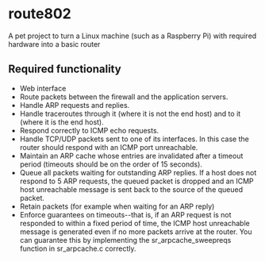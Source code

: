 # route802

A pet project to turn a Linux machine (such as a Raspberry Pi) with required hardware into a basic router

## Required functionality
   * Web interface
   * Route packets between the firewall and the application servers.
   * Handle ARP requests and replies.
   * Handle traceroutes through it (where it is not the end host) and to it (where it is the end host).
   * Respond correctly to ICMP echo requests.
   * Handle TCP/UDP packets sent to one of its interfaces. In this case the router should respond with an ICMP port unreachable.
   * Maintain an ARP cache whose entries are invalidated after a timeout period (timeouts should be on the order of 15 seconds).
   * Queue all packets waiting for outstanding ARP replies. If a host does not respond to 5 ARP requests, the queued packet is dropped and an ICMP host unreachable message is sent back to the source of the queued packet.
   * Retain packets (for example when waiting for an ARP reply)
   * Enforce guarantees on timeouts--that is, if an ARP request is not responded to within a fixed period of time, the ICMP host unreachable message is generated even if no more packets arrive at the router. You can guarantee this by implementing the sr_arpcache_sweepreqs function in sr_arpcache.c correctly.
